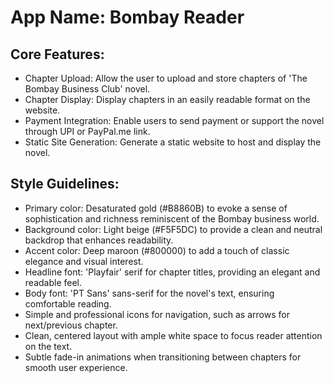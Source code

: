 # **App Name**: Bombay Reader

## Core Features:

- Chapter Upload: Allow the user to upload and store chapters of 'The Bombay Business Club' novel.
- Chapter Display: Display chapters in an easily readable format on the website.
- Payment Integration: Enable users to send payment or support the novel through UPI or PayPal.me link.
- Static Site Generation: Generate a static website to host and display the novel.

## Style Guidelines:

- Primary color: Desaturated gold (#B8860B) to evoke a sense of sophistication and richness reminiscent of the Bombay business world.
- Background color: Light beige (#F5F5DC) to provide a clean and neutral backdrop that enhances readability.
- Accent color: Deep maroon (#800000) to add a touch of classic elegance and visual interest.
- Headline font: 'Playfair' serif for chapter titles, providing an elegant and readable feel.
- Body font: 'PT Sans' sans-serif for the novel's text, ensuring comfortable reading.
- Simple and professional icons for navigation, such as arrows for next/previous chapter.
- Clean, centered layout with ample white space to focus reader attention on the text.
- Subtle fade-in animations when transitioning between chapters for smooth user experience.